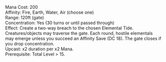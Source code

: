 Mana Cost: 200  
Affinity: Fire, Earth, Water, Air (choose one)  
Range: 120ft (gate)  
Concentration: Yes (30 turns or until passed through)  
Effect: Create a two-way breach to the chosen Elemental Tide. Creatures/objects may traverse the gate. Each round, hostile elementals may emerge unless you succeed an Affinity Save (DC 18). The gate closes if you drop concentration.  
Upcast: x2 duration per x2 Mana.  
Prerequisite: Total Level > 15.